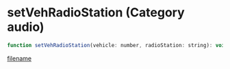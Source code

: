 # setVehRadioStation (Category audio)

```js
function setVehRadioStation(vehicle: number, radioStation: string): void
```

[filename](setVehRadioStation_m.md ':include')